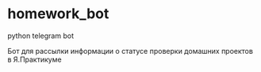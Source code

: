 # homework_bot
python telegram bot

Бот для рассылки информации о статусе проверки домашних проектов в Я.Практикуме